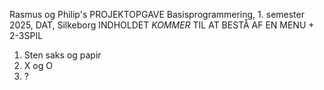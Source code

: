 Rasmus og Philip's PROJEKTOPGAVE Basisprogrammering, 1. semester 2025, DAT, Silkeborg
INDHOLDET *KOMMER* TIL AT BESTÅ AF EN MENU + 2-3SPIL 
1. Sten saks og papir 
2. X og O 
3. ?
